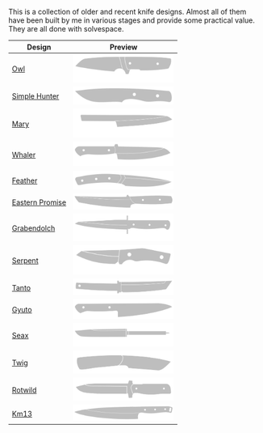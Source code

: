 This is a collection of older and recent knife designs. Almost all of them have been built by me in various stages and provide some practical value. They are all done with solvespace.

|Design|Preview|
|---|---|
|[Owl](knife_owl/)|<img src="knife_owl/thumbnail.svg" width="200">|
|[Simple Hunter](knife_simple_hunter/)|<img src="knife_simple_hunter/thumbnail.svg" width="200">|
|[Mary](knife_mary/)|<img src="knife_mary/thumbnail.svg" width="200">|
|[Whaler](knife_whaler/)|<img src="knife_whaler/thumbnail.svg" width="200">|
|[Feather](knife_feather/)|<img src="knife_feather/thumbnail.svg" width="200">|
|[Eastern Promise](knife_eastern_promise/)|<img src="knife_eastern_promise/thumbnail.svg" width="200">|
|[Grabendolch](knife_grabendolch/)|<img src="knife_grabendolch/thumbnail.svg" width="200">|
|[Serpent](knife_serpent/)|<img src="knife_serpent/thumbnail.svg" width="200">|
|[Tanto](knife_tanto/)|<img src="knife_tanto/thumbnail.svg" width="200">|
|[Gyuto](knife_gyuto/)|<img src="knife_gyuto/thumbnail.svg" width="200">|
|[Seax](knife_seax/)|<img src="knife_seax/thumbnail.svg" width="200">|
|[Twig](knife_twig/)|<img src="knife_twig/thumbnail.svg" width="200">|
|[Rotwild](knife_rotwild/)|<img src="knife_rotwild/thumbnail.svg" width="200">|
|[Km13](knife_km13/)|<img src="knife_km13/thumbnail.svg" width="200">|
